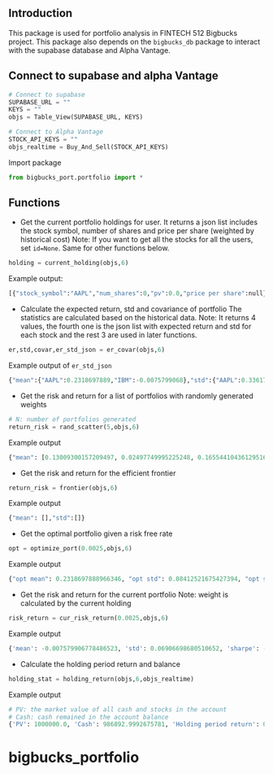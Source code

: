 ## Introduction

This package is used for portfolio analysis in FINTECH 512 Bigbucks project. This package also depends on the `bigbucks_db` package to interact with the supabase database and Alpha Vantage. 

## Connect to supabase and alpha Vantage
```python
# Connect to supabase
SUPABASE_URL = ""
KEYS = ""
objs = Table_View(SUPABASE_URL, KEYS)

# Connect to Alpha Vantage
STOCK_API_KEYS = ""
objs_realtime = Buy_And_Sell(STOCK_API_KEYS)
```
Import package
```python
from bigbucks_port.portfolio import *
```

## Functions
- Get the current portfolio holdings for user. 
It returns a json list includes the stock symbol, number of shares and price per share (weighted by historical cost)
Note: If you want to get all the stocks for all the users, set `id=None`. Same for other functions below. 

```python
holding = current_holding(objs,6)
```
Example output:
```python
[{"stock_symbol":"AAPL","num_shares":0,"pv":0.0,"price per share":null},{"stock_symbol":"IBM","num_shares":100,"pv":13107.0007324219,"price per share":131.0700073242}]
```

- Calculate the expected return, std and covariance of portfolio
The statistics are calculated based on the historical data. 
Note: It returns 4 values, the fourth one is the json list with expected return and std for each stock and the rest 3 are used in later functions.

```python
er,std,covar,er_std_json = er_covar(objs,6)
```
Example output of `er_std_json`
```python
{"mean":{"AAPL":0.2318697889,"IBM":-0.0075799068},"std":{"AAPL":0.3361717704,"IBM":0.2759977582}}
```

- Get the risk and return for a list of portfolios with randomly generated weights

```python
# N: number of portfolios generated
return_risk = rand_scatter(5,objs,6)
```
Example output
```python
{"mean": [0.13009300157209497, 0.02497749995225248, 0.16554410436129516, 0.14454572030763208, 0.10086096141188186], "std": [0.06705431545265916, 0.0656856601122741, 0.07160084144613905, 0.0686922284906061, 0.06474888518469718]}
```

- Get the risk and return for the efficient frontier
```python
return_risk = frontier(objs,6)
```
Example output
```python
{"mean": [],"std":[]}
```

- Get the optimal portfolio given a risk free rate

```python
opt = optimize_port(0.0025,objs,6)
```
Example output
```python
{"opt mean": 0.2318697888966346, "opt std": 0.08412521675427394, "opt sharpe": 2.7265283555418782}
```

- Get the risk and return for the current portfolio
Note: weight is calculated by the current holding

```python
risk_return = cur_risk_return(0.0025,objs,6)
```
Example output
```python
{'mean': -0.007579906778486523, 'std': 0.06906698680510652, 'sharpe': -0.1459439197330273}
```

- Calculate the holding period return and balance
```python
holding_stat = holding_return(objs,6,objs_realtime)
```

Example output
```python
# PV: the market value of all cash and stocks in the account
# Cash: cash remained in the account balance
{'PV': 1000000.0, 'Cash': 986892.9992675781, 'Holding period return': 0.0}
```


# bigbucks_portfolio
